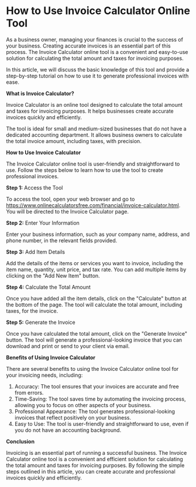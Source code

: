 How to Use Invoice Calculator Online Tool
=========================================

As a business owner, managing your finances is crucial to the success of your business. Creating accurate invoices is an essential part of this process. The Invoice Calculator online tool is a convenient and easy-to-use solution for calculating the total amount and taxes for invoicing purposes.

In this article, we will discuss the basic knowledge of this tool and provide a step-by-step tutorial on how to use it to generate professional invoices with ease.

**What is Invoice Calculator?**

Invoice Calculator is an online tool designed to calculate the total amount and taxes for invoicing purposes. It helps businesses create accurate invoices quickly and efficiently.

The tool is ideal for small and medium-sized businesses that do not have a dedicated accounting department. It allows business owners to calculate the total invoice amount, including taxes, with precision.

**How to Use Invoice Calculator**

The Invoice Calculator online tool is user-friendly and straightforward to use. Follow the steps below to learn how to use the tool to create professional invoices.

**Step 1:** Access the Tool

To access the tool, open your web browser and go to <https://www.onlinecalculatorsfree.com/financial/invoice-calculator.html>. You will be directed to the Invoice Calculator page.

**Step 2:** Enter Your Information

Enter your business information, such as your company name, address, and phone number, in the relevant fields provided.

**Step 3:** Add Item Details

Add the details of the items or services you want to invoice, including the item name, quantity, unit price, and tax rate. You can add multiple items by clicking on the "Add New Item" button.

**Step 4:** Calculate the Total Amount

Once you have added all the item details, click on the "Calculate" button at the bottom of the page. The tool will calculate the total amount, including taxes, for the invoice.

**Step 5:** Generate the Invoice

Once you have calculated the total amount, click on the "Generate Invoice" button. The tool will generate a professional-looking invoice that you can download and print or send to your client via email.

**Benefits of Using Invoice Calculator**

There are several benefits to using the Invoice Calculator online tool for your invoicing needs, including:

1. Accuracy: The tool ensures that your invoices are accurate and free from errors.
2. Time-Saving: The tool saves time by automating the invoicing process, allowing you to focus on other aspects of your business.
3. Professional Appearance: The tool generates professional-looking invoices that reflect positively on your business.
4. Easy to Use: The tool is user-friendly and straightforward to use, even if you do not have an accounting background.

**Conclusion**

Invoicing is an essential part of running a successful business. The Invoice Calculator online tool is a convenient and efficient solution for calculating the total amount and taxes for invoicing purposes. By following the simple steps outlined in this article, you can create accurate and professional invoices quickly and efficiently.